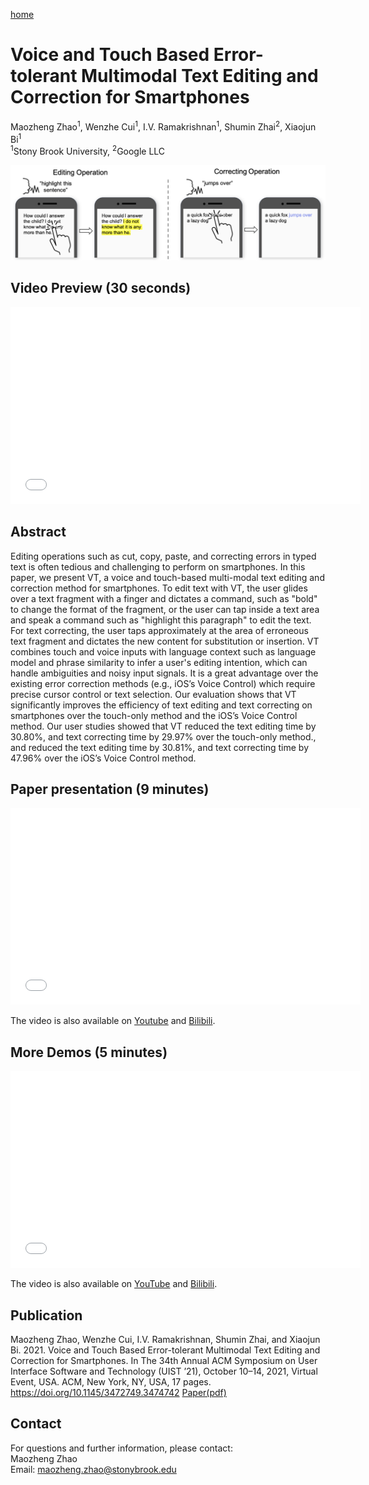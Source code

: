 [home](https://maozheng6.github.io/Maozheng/)

# Voice and Touch Based Error-tolerant Multimodal Text Editing and Correction for Smartphones
Maozheng Zhao<sup>1</sup>, Wenzhe Cui<sup>1</sup>, I.V. Ramakrishnan<sup>1</sup>, Shumin Zhai<sup>2</sup>, Xiaojun Bi<sup>1</sup> <br/>
<sup>1</sup>Stony Brook University, <sup>2</sup>Google LLC

![VT teaser](VT_teaser_cropped.png)
## Video Preview (30 seconds)

<p align="center"> 
<iframe width="560" height="315" src="//player.bilibili.com/player.html?aid=210774558&bvid=BV1ma411275k&cid=489130990&page=1&high_quality=1" scrolling="no" border="0" title="VT Preview" frameborder="no" framespacing="0" allowfullscreen="allowfullscreen"> </iframe>
</p>

## Abstract
Editing operations such as cut, copy, paste, and correcting errors in typed text is often tedious and challenging to perform on smartphones. In this paper, we present VT, a voice and touch-based multi-modal text editing and correction method for smartphones. To edit text with VT, the user glides over a text fragment with a finger and dictates a command, such as "bold" to change the format of the fragment, or the user can tap inside a text area and speak a command such as "highlight this paragraph" to edit the text. For text correcting, the user taps approximately at the area of erroneous text fragment and dictates the new content for substitution or insertion. VT combines touch and voice inputs with language context such as language model and phrase similarity to infer a user's editing intention, which can handle ambiguities and noisy input signals. It is a great advantage over the existing error correction methods (e.g., iOS’s Voice Control) which require precise cursor control or text selection. Our evaluation shows that VT significantly improves the efficiency of text editing and text correcting on smartphones over the touch-only method and the iOS’s Voice Control method. Our user studies showed that VT reduced the text editing time by 30.80%, and text correcting time by 29.97% over the touch-only method., and reduced the text editing time by 30.81%, and text correcting time by 47.96% over the iOS’s Voice Control method.

## Paper presentation (9 minutes)
<p align="center"> 
<iframe width="560" height="315" src="//player.bilibili.com/player.html?aid=338270684&bvid=BV11R4y1M7yk&cid=489128655&page=1&high_quality=1" scrolling="no" border="0" title="VT presentation" frameborder="no" framespacing="0" allowfullscreen="true"> </iframe>
</p>

The video is also available on [Youtube](https://youtu.be/jfJ1r8vzGCE) and [Bilibili](https://www.bilibili.com/video/BV11R4y1M7yk?share_source=copy_web).

## More Demos (5 minutes)
<p align="center"> 
<iframe width="560" height="315" src="//player.bilibili.com/player.html?aid=680779301&bvid=BV1GS4y177gw&cid=489130506&page=1&high_quality=1" scrolling="no" border="0" title="VT presentation" frameborder="no" framespacing="0" allowfullscreen="true"> </iframe>
</p>

The video is also available on [YouTube](https://youtu.be/wW8k5mJCY6E) and [Bilibili](https://www.bilibili.com/video/BV1GS4y177gw?share_source=copy_web).

## Publication
Maozheng Zhao, Wenzhe Cui, I.V. Ramakrishnan, Shumin Zhai, and Xiaojun Bi. 2021. Voice and Touch Based Error-tolerant Multimodal Text Editing and Correction for Smartphones. In The 34th Annual ACM Symposium on User Interface Software and Technology (UIST ’21), October 10–14, 2021, Virtual Event, USA. ACM, New York, NY, USA, 17 pages. https://doi.org/10.1145/3472749.3474742 [Paper(pdf)](VT.pdf)

## Contact
For questions and further information, please contact:<br/>
Maozheng Zhao<br/>
Email: maozheng.zhao@stonybrook.edu

